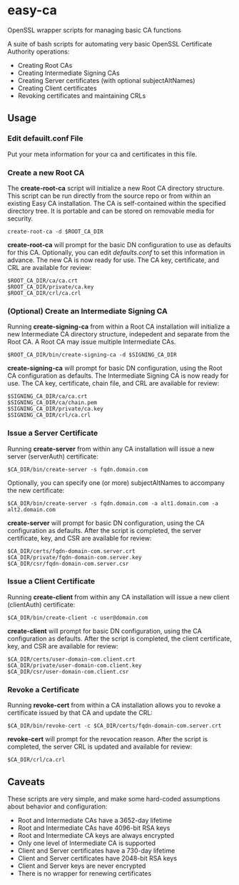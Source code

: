 # easy-ca
OpenSSL wrapper scripts for managing basic CA functions

A suite of bash scripts for automating very basic OpenSSL Certificate Authority operations:
* Creating Root CAs
* Creating Intermediate Signing CAs
* Creating Server certificates (with optional subjectAltNames)
* Creating Client certificates
* Revoking certificates and maintaining CRLs



## Usage

### Edit defauilt.conf File

Put your meta information for your ca and certificates in this file.

### Create a new Root CA

The **create-root-ca** script will initialize a new Root CA directory structure. This script can be run directly from the source repo or from within an existing Easy CA installation. The CA is self-contained within the specified directory tree. It is portable and can be stored on removable media for security.

```
create-root-ca -d $ROOT_CA_DIR
```

**create-root-ca** will prompt for the basic DN configuration to use as defaults for this CA. Optionally, you can edit *defaults.conf* to set this information in advance. The new CA is now ready for use. The CA key, certificate, and CRL are available for review:

```
$ROOT_CA_DIR/ca/ca.crt
$ROOT_CA_DIR/private/ca.key
$ROOT_CA_DIR/crl/ca.crl
```



### (Optional) Create an Intermediate Signing CA

Running **create-signing-ca** from within a Root CA installation will initialize a new Intermediate CA directory structure, indepedent and separate from the Root CA. A Root CA may issue multiple Intermediate CAs.

```
$ROOT_CA_DIR/bin/create-signing-ca -d $SIGNING_CA_DIR
```

**create-signing-ca** will prompt for basic DN configuration, using the Root CA configuration as defaults. The Intermediate Signing CA is now ready for use. The CA key, certificate, chain file, and CRL are available for review:

```
$SIGNING_CA_DIR/ca/ca.crt
$SIGNING_CA_DIR/ca/chain.pem
$SIGNING_CA_DIR/private/ca.key
$SIGNING_CA_DIR/crl/ca.crl
```



### Issue a Server Certificate

Running **create-server** from within any CA installation will issue a new server (serverAuth) certificate:

```
$CA_DIR/bin/create-server -s fqdn.domain.com
```

Optionally, you can specify one (or more) subjectAltNames to accompany the new certificate:

```
$CA_DIR/bin/create-server -s fqdn.domain.com -a alt1.domain.com -a alt2.domain.com
```

**create-server** will prompt for basic DN configuration, using the CA configuration as defaults. After the script is completed, the server certificate, key, and CSR are available for review:

```
$CA_DIR/certs/fqdn-domain-com.server.crt
$CA_DIR/private/fqdn-domain-com.server.key
$CA_DIR/csr/fqdn-domain-com.server.csr
```



### Issue a Client Certificate

Running **create-client** from within any CA installation will issue a new client (clientAuth) certificate:

```
$CA_DIR/bin/create-client -c user@domain.com
```

**create-client** will prompt for basic DN configuration, using the CA configuration as defaults. After the script is completed, the client certificate, key, and CSR are available for review:

```
$CA_DIR/certs/user-domain-com.client.crt
$CA_DIR/private/user-domain-com.client.key
$CA_DIR/csr/user-domain-com.client.csr
```



### Revoke a Certificate

Running **revoke-cert** from within a CA installation allows you to revoke a certificate issued by that CA and update the CRL:

```
$CA_DIR/bin/revoke-cert -c $CA_DIR/certs/fqdn-domain-com.server.crt
```

**revoke-cert** will prompt for the revocation reason. After the script is completed, the server CRL is updated and available for review:

```
$CA_DIR/crl/ca.crl
```



## Caveats

These scripts are very simple, and make some hard-coded assumptions about behavior and configuration:
* Root and Intermediate CAs have a 3652-day lifetime
* Root and Intermediate CAs have 4096-bit RSA keys
* Root and Intermediate CA keys are always encrypted
* Only one level of Intermediate CA is supported
* Client and Server certificates have a 730-day lifetime
* Client and Server certificates have 2048-bit RSA keys
* Client and Server keys are never encrypted
* There is no wrapper for renewing certificates


